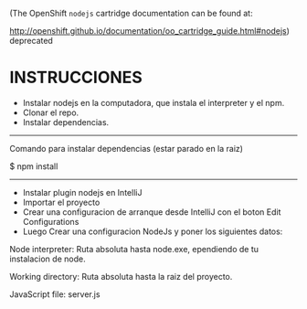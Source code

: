 (The OpenShift `nodejs` cartridge documentation can be found at:

http://openshift.github.io/documentation/oo_cartridge_guide.html#nodejs) deprecated

INSTRUCCIONES
=============

* Instalar nodejs en la computadora, que instala el interpreter y el npm.
* Clonar el repo.
* Instalar dependencias.

---------------------------------------------------------------

Comando para instalar dependencias (estar parado en la raiz)

$ npm install


---------------------------------------------------------------

* Instalar plugin nodejs en IntelliJ
* Importar el proyecto
* Crear una configuracion de arranque desde IntelliJ con el boton Edit Configurations
* Luego Crear una configuracion NodeJs y poner los siguientes datos:

Node interpreter: Ruta absoluta hasta node.exe, ependiendo de tu instalacion de node.

Working directory: Ruta absoluta hasta la raiz del proyecto.

JavaScript file: server.js
